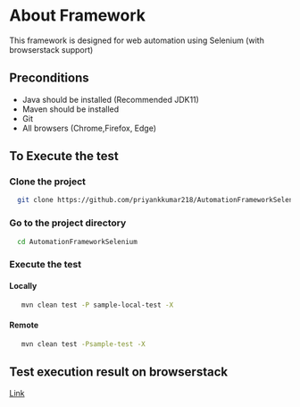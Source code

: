 # About Framework

This framework is designed for web automation using Selenium (with browserstack support)

## Preconditions

- Java should be installed (Recommended JDK11)
- Maven should be installed
- Git
- All browsers (Chrome,Firefox, Edge)

## To Execute the test

### Clone the project

```bash
  git clone https://github.com/priyankkumar218/AutomationFrameworkSelenium.git
```

### Go to the project directory

```bash
  cd AutomationFrameworkSelenium
```

### Execute the test

#### Locally

```bash
   mvn clean test -P sample-local-test -X 
```

#### Remote

```bash
   mvn clean test -Psample-test -X 
```

## Test execution result on browserstack

[Link](https://automate.browserstack.com/dashboard/v2/public-build/dEtCcEJGQ3VkcEJKQkZnRDZzZmJUMXRwNGdsUVBEOUt2cXBOS21tSy9aN2ZXUzRqUGczVlFVczROa1I0TTI0TU91NGw0MXV6VTdKQ0NqQ2s2bWxPd2c9PS0tczRpTmJ5WTZwRWp2WjlXU2I4aHNoQT09--c175f12d8a0629681790cb023322497886023dcf)



